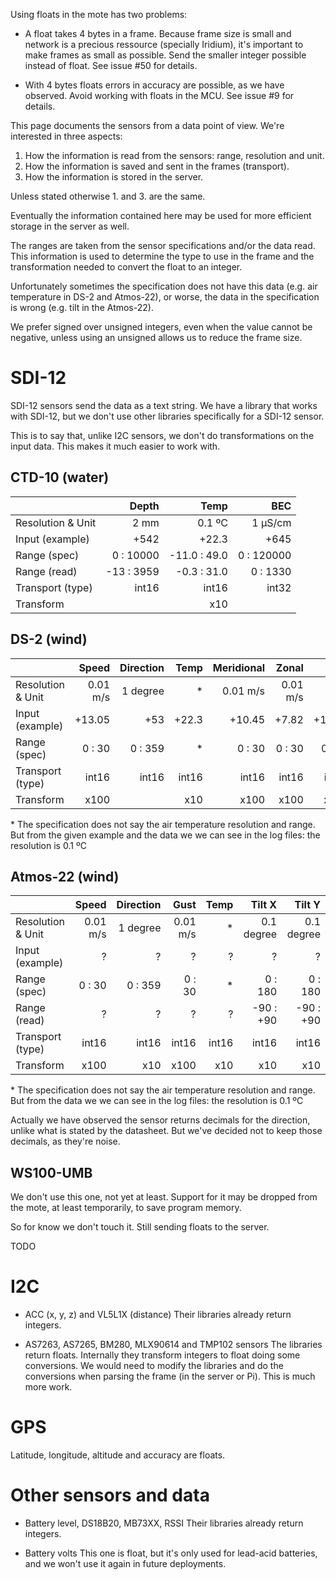 Using floats in the mote has two problems:

- A float takes 4 bytes in a frame. Because frame size is small and network is
  a precious ressource (specially Iridium), it's important to make frames as
  small as possible. Send the smaller integer possible instead of float.
  See issue #50 for details.

- With 4 bytes floats errors in accuracy are possible, as we have observed.
  Avoid working with floats in the MCU.
  See issue #9 for details.

This page documents the sensors from a data point of view. We're interested in
three aspects:

1. How the information is read from the sensors: range, resolution and unit.
2. How the information is saved and sent in the frames (transport).
3. How the information is stored in the server.

Unless stated otherwise 1. and 3. are the same.

Eventually the information contained here may be used for more efficient
storage in the server as well.

The ranges are taken from the sensor specifications and/or the data read.
This information is used to determine the type to use in the frame and
the transformation needed to convert the float to an integer.

Unfortunately sometimes the specification does not have this data (e.g. air
temperature in DS-2 and Atmos-22), or worse, the data in the specification is
wrong (e.g. tilt in the Atmos-22).

We prefer signed over unsigned integers, even when the value cannot be
negative, unless using an unsigned allows us to reduce the frame size.

# SDI-12

SDI-12 sensors send the data as a text string. We have a library that works
with SDI-12, but we don't use other libraries specifically for a SDI-12 sensor.

This is to say that, unlike I2C sensors, we don't do transformations on the
input data. This makes it much easier to work with.

## CTD-10 (water)

|                   | Depth       | Temp         | BEC        |
| ----------------- | -----------:| ------------:| ----------:|
| Resolution & Unit |        2 mm |       0.1 ºC |    1 µS/cm |
| Input (example)   |        +542 |        +22.3 |       +645 |
| Range (spec)      |   0 : 10000 | -11.0 : 49.0 | 0 : 120000 |
| Range (read)      | -13 :  3959 |  -0.3 : 31.0 | 0 :   1330 |
| Transport (type)  |       int16 |        int16 |      int32 |
| Transform         |             |          x10 |            |


## DS-2 (wind)

|                   | Speed       | Direction    | Temp       | Meridional | Zonal    |     Gust |
| ----------------- | -----------:| ------------:| ----------:| ----------:| --------:| --------:|
| Resolution & Unit |    0.01 m/s |     1 degree |         \* |   0.01 m/s | 0.01 m/s | 0.01 m/s |
| Input (example)   |      +13.05 |          +53 |      +22.3 |     +10.45 |    +7.82 |   +13.05 |
| Range (spec)      |      0 : 30 |      0 : 359 |         \* |     0 : 30 |   0 : 30 |   0 : 30 |
| Transport (type)  |       int16 |        int16 |      int16 |      int16 |    int16 |    int16 |
| Transform         |        x100 |              |        x10 |       x100 |     x100 |     x100 |

\* The specification does not say the air temperature resolution and range.
But from the given example and the data we we can see in the log files: the
resolution is 0.1 ºC


## Atmos-22 (wind)

|                   | Speed       | Direction    | Gust       | Temp       | Tilt X     | Tilt Y     |
| ----------------- | -----------:| ------------:| ----------:| ----------:| ----------:| ----------:|
| Resolution & Unit |    0.01 m/s |     1 degree |   0.01 m/s |         \* | 0.1 degree | 0.1 degree |
| Input (example)   |           ? |            ? |          ? |          ? |          ? |          ? |
| Range (spec)      |      0 : 30 |      0 : 359 |     0 : 30 |         \* |    0 : 180 |    0 : 180 |
| Range (read)      |           ? |            ? |          ? |          ? |  -90 : +90 |  -90 : +90 |
| Transport (type)  |       int16 |        int16 |      int16 |      int16 |      int16 |      int16 |
| Transform         |        x100 |          x10 |       x100 |        x10 |        x10 |        x10 |

\* The specification does not say the air temperature resolution and range.
But from the data we we can see in the log files: the resolution is 0.1 ºC

Actually we have observed the sensor returns decimals for the direction,
unlike what is stated by the datasheet. But we've decided not to keep
those decimals, as they're noise.


## WS100-UMB

We don't use this one, not yet at least. Support for it may be dropped from the
mote, at least temporarily, to save program memory.

So for know we don't touch it. Still sending floats to the server.

TODO


# I2C

- ACC (x, y, z) and VL5L1X (distance)
  Their libraries already return integers.

- AS7263, AS7265, BM280, MLX90614 and TMP102 sensors
  The libraries return floats. Internally they transform integers to float
  doing some conversions. We would need to modify the libraries and do the
  conversions when parsing the frame (in the server or Pi). This is much more
  work.


# GPS

Latitude, longitude, altitude and accuracy are floats.


# Other sensors and data

- Battery level, DS18B20, MB73XX, RSSI
  Their libraries already return integers.

- Battery volts
  This one is float, but it's only used for lead-acid batteries, and we won't
  use it again in future deployments.
